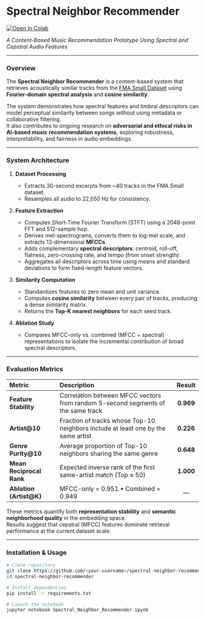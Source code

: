 # Spectral Neighbor Recommender

[![Open In Colab](https://colab.research.google.com/assets/colab-badge.svg)](https://colab.research.google.com/drive/1o6_YSl7K44pgO8PPFZSlLrq9fVHS7qql?usp=sharing)

*A Content-Based Music Recommendation Prototype Using Spectral and Cepstral Audio Features*  

---

### Overview  
The **Spectral Neighbor Recommender** is a content-based system that retrieves acoustically similar tracks from the [FMA Small Dataset](https://github.com/mdeff/fma) using **Fourier-domain spectral analysis** and **cosine similarity**.  

The system demonstrates how spectral features and timbral descriptors can model perceptual similarity between songs without using metadata or collaborative filtering.  
It also contributes to ongoing research on **adversarial and ethical risks in AI-based music recommendation systems**, exploring robustness, interpretability, and fairness in audio embeddings.

---

###  System Architecture  

1. **Dataset Processing**  
   - Extracts 30-second excerpts from ~40 tracks in the FMA Small dataset.  
   - Resamples all audio to 22,050 Hz for consistency.  

2. **Feature Extraction**  
   - Computes Short-Time Fourier Transform (STFT) using a 2048-point FFT and 512-sample hop.  
   - Derives mel-spectrograms, converts them to log-mel scale, and extracts 13-dimensional **MFCCs**.  
   - Adds complementary **spectral descriptors**: centroid, roll-off, flatness, zero-crossing rate, and tempo (from onset strength).  
   - Aggregates all descriptors across time using means and standard deviations to form fixed-length feature vectors.  

3. **Similarity Computation**  
   - Standardizes features to zero mean and unit variance.  
   - Computes **cosine similarity** between every pair of tracks, producing a dense similarity matrix.  
   - Returns the **Top-K nearest neighbors** for each seed track.  

4. **Ablation Study**  
   - Compares MFCC-only vs. combined (MFCC + spectral) representations to isolate the incremental contribution of broad spectral descriptors.

---

### Evaluation Metrics  

| Metric | Description | Result |
|:--|:--|:--:|
| **Feature Stability** | Correlation between MFCC vectors from random 5-second segments of the same track | **0.969** |
| **Artist@10** | Fraction of tracks whose Top-10 neighbors include at least one by the same artist | **0.226** |
| **Genre Purity@10** | Average proportion of Top-10 neighbors sharing the same genre | **0.648** |
| **Mean Reciprocal Rank** | Expected inverse rank of the first same-artist match (Top ≈ 50) | **1.000** |
| **Ablation (Artist@K)** | MFCC-only = 0.951  •  Combined = 0.949 | — |

These metrics quantify both **representation stability** and **semantic neighborhood quality** in the embedding space.  
Results suggest that cepstral (MFCC) features dominate retrieval performance at the current dataset scale.

---

### Installation & Usage  

```bash
# Clone repository
git clone https://github.com/<your-username>/spectral-neighbor-recommender.git
cd spectral-neighbor-recommender

# Install dependencies
pip install -r requirements.txt

# Launch the notebook
jupyter notebook Spectral_Neighbor_Recommender.ipynb

